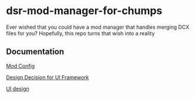 # dsr-mod-manager-for-chumps
Ever wished that you could have a mod manager that handles merging DCX files for you? Hopefully, this repo turns that wish into a reality

## Documentation
[Mod Config](./docs/Mod_Config_File.md)

[Design Decision for UI Framework](./docs/UI_Framework_Decision.md)

[UI design](https://www.figma.com/file/8QlJk5NSLN4WFkhOBDXsns/Main-mod-screen?node-id=0%3A1)
